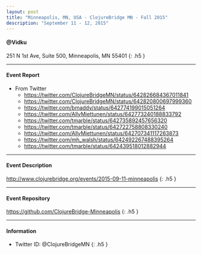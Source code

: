 ```yaml
---
layout: post
title: "Minneapolis, MN, USA - ClojureBridge MN - Fall 2015"
description: "September 11 - 12, 2015"
---
```


#### @Vidku

251 N 1st Ave, Suite 500, Minneapolis, MN 55401
{: .h5 }

---

#### Event Report

- From Twitter
    - <https://twitter.com/ClojureBridgeMN/status/642826684367011841>
    - <https://twitter.com/ClojureBridgeMN/status/642820800697999360>
    - <https://twitter.com/bmaddy/status/642774199015051264>
    - <https://twitter.com/AllyMiettunen/status/642773240188833792>
    - <https://twitter.com/tmarble/status/642735892457656320>
    - <https://twitter.com/tmarble/status/642722758808330240>
    - <https://twitter.com/AllyMiettunen/status/642707341117263873>
    - <https://twitter.com/mh_walsh/status/642492267488395264>
    - <https://twitter.com/tmarble/status/642439518012882944>

---

#### Event Description

<http://www.clojurebridge.org/events/2015-09-11-minneapolis>
{: .h5 }

---

#### Event Repository

<https://github.com/ClojureBridge-Minneapolis>
{: .h5 }

---

#### Information

- Twitter ID: @ClojureBridgeMN
{: .h5 }
